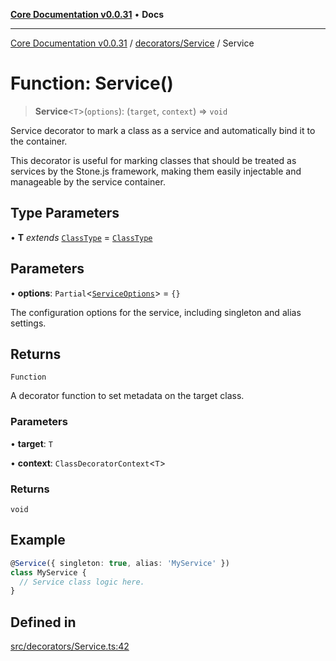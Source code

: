 [**Core Documentation v0.0.31**](../../../README.md) • **Docs**

***

[Core Documentation v0.0.31](../../../modules.md) / [decorators/Service](../README.md) / Service

# Function: Service()

> **Service**\<`T`\>(`options`): (`target`, `context`) => `void`

Service decorator to mark a class as a service and automatically bind it to the container.

This decorator is useful for marking classes that should be treated as services by the Stone.js framework,
making them easily injectable and manageable by the service container.

## Type Parameters

• **T** *extends* [`ClassType`](../../../definitions/type-aliases/ClassType.md) = [`ClassType`](../../../definitions/type-aliases/ClassType.md)

## Parameters

• **options**: `Partial`\<[`ServiceOptions`](../interfaces/ServiceOptions.md)\> = `{}`

The configuration options for the service, including singleton and alias settings.

## Returns

`Function`

A decorator function to set metadata on the target class.

### Parameters

• **target**: `T`

• **context**: `ClassDecoratorContext`\<`T`\>

### Returns

`void`

## Example

```typescript
@Service({ singleton: true, alias: 'MyService' })
class MyService {
  // Service class logic here.
}
```

## Defined in

[src/decorators/Service.ts:42](https://github.com/stonemjs/core/blob/a25677efd9a5f5a45cc90fda3ed3e87df97e6124/src/decorators/Service.ts#L42)
